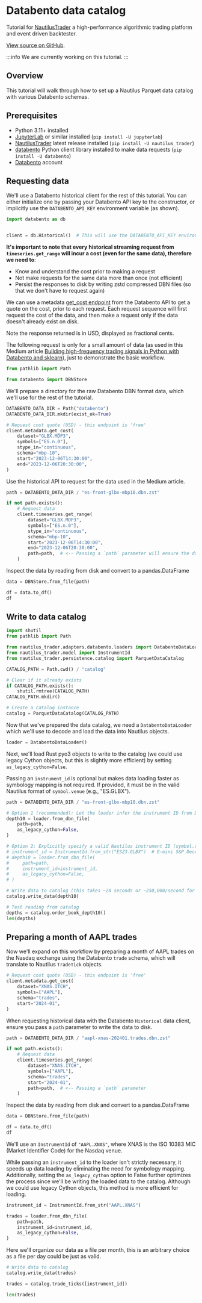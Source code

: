 # Databento data catalog

Tutorial for [NautilusTrader](https://nautilustrader.io/docs/) a high-performance algorithmic trading platform and event driven backtester.

[View source on GitHub](https://github.com/nautechsystems/nautilus_trader/blob/develop/docs/tutorials/databento_data_catalog.ipynb).

:::info
We are currently working on this tutorial.
:::

## Overview

This tutorial will walk through how to set up a Nautilus Parquet data catalog with various Databento schemas.

## Prerequisites

- Python 3.11+ installed
- [JupyterLab](https://jupyter.org/) or similar installed (`pip install -U jupyterlab`)
- [NautilusTrader](https://pypi.org/project/nautilus_trader/) latest release installed (`pip install -U nautilus_trader`)
- [databento](https://pypi.org/project/databento/) Python client library installed to make data requests (`pip install -U databento`)
- [Databento](https://databento.com) account

## Requesting data

We'll use a Databento historical client for the rest of this tutorial. You can either initialize one by passing your Databento API key to the constructor, or implicitly use the `DATABENTO_API_KEY` environment variable (as shown).

```python
import databento as db


client = db.Historical()  # This will use the DATABENTO_API_KEY environment variable (recommended best practice)
```

**It's important to note that every historical streaming request from `timeseries.get_range` will incur a cost (even for the same data), therefore we need to**:

- Know and understand the cost prior to making a request
- Not make requests for the same data more than once (not efficient)
- Persist the responses to disk by writing zstd compressed DBN files (so that we don't have to request again)

We can use a metadata [get_cost endpoint](https://databento.com/docs/api-reference-historical/metadata/metadata-get-cost?historical=python&live=python) from the Databento API to get a quote on the cost, prior to each request.
Each request sequence will first request the cost of the data, and then make a request only if the data doesn't already exist on disk.

Note the response returned is in USD, displayed as fractional cents.

The following request is only for a small amount of data (as used in this Medium article [Building high-frequency trading signals in Python with Databento and sklearn](https://databento.com/blog/hft-sklearn-python)), just to demonstrate the basic workflow.

```python
from pathlib import Path

from databento import DBNStore
```

We'll prepare a directory for the raw Databento DBN format data, which we'll use for the rest of the tutorial.

```python
DATABENTO_DATA_DIR = Path("databento")
DATABENTO_DATA_DIR.mkdir(exist_ok=True)
```

```python
# Request cost quote (USD) - this endpoint is 'free'
client.metadata.get_cost(
    dataset="GLBX.MDP3",
    symbols=["ES.n.0"],
    stype_in="continuous",
    schema="mbp-10",
    start="2023-12-06T14:30:00",
    end="2023-12-06T20:30:00",
)
```

Use the historical API to request for the data used in the Medium article.

```python
path = DATABENTO_DATA_DIR / "es-front-glbx-mbp10.dbn.zst"

if not path.exists():
    # Request data
    client.timeseries.get_range(
        dataset="GLBX.MDP3",
        symbols=["ES.n.0"],
        stype_in="continuous",
        schema="mbp-10",
        start="2023-12-06T14:30:00",
        end="2023-12-06T20:30:00",
        path=path,  # <-- Passing a `path` parameter will ensure the data is written to disk
    )
```

Inspect the data by reading from disk and convert to a pandas.DataFrame

```python
data = DBNStore.from_file(path)

df = data.to_df()
df
```

## Write to data catalog

```python
import shutil
from pathlib import Path

from nautilus_trader.adapters.databento.loaders import DatabentoDataLoader
from nautilus_trader.model import InstrumentId
from nautilus_trader.persistence.catalog import ParquetDataCatalog
```

```python
CATALOG_PATH = Path.cwd() / "catalog"

# Clear if it already exists
if CATALOG_PATH.exists():
    shutil.rmtree(CATALOG_PATH)
CATALOG_PATH.mkdir()

# Create a catalog instance
catalog = ParquetDataCatalog(CATALOG_PATH)
```

Now that we've prepared the data catalog, we need a `DatabentoDataLoader` which we'll use to decode and load the data into Nautilus objects.

```python
loader = DatabentoDataLoader()
```

Next, we'll load Rust pyo3 objects to write to the catalog (we could use legacy Cython objects, but this is slightly more efficient) by setting `as_legacy_cython=False`.

Passing an `instrument_id` is optional but makes data loading faster as symbology mapping is not required. If provided, it must be in the valid Nautilus format of `symbol.venue` (e.g., "ES.GLBX").

```python
path = DATABENTO_DATA_DIR / "es-front-glbx-mbp10.dbn.zst"

# Option 1 (recommended): Let the loader infer the instrument ID from DBN metadata
depth10 = loader.from_dbn_file(
    path=path,
    as_legacy_cython=False,
)

# Option 2: Explicitly specify a valid Nautilus instrument ID (symbol.venue format)
# instrument_id = InstrumentId.from_str("ESZ3.GLBX")  # E-mini S&P December 2023 futures on Globex
# depth10 = loader.from_dbn_file(
#     path=path,
#     instrument_id=instrument_id,
#     as_legacy_cython=False,
# )
```

```python
# Write data to catalog (this takes ~20 seconds or ~250,000/second for writing MBP-10 at the moment)
catalog.write_data(depth10)
```

```python
# Test reading from catalog
depths = catalog.order_book_depth10()
len(depths)
```

## Preparing a month of AAPL trades

Now we'll expand on this workflow by preparing a month of AAPL trades on the Nasdaq exchange using the Databento `trade` schema, which will translate to Nautilus `TradeTick` objects.

```python
# Request cost quote (USD) - this endpoint is 'free'
client.metadata.get_cost(
    dataset="XNAS.ITCH",
    symbols=["AAPL"],
    schema="trades",
    start="2024-01",
)
```

When requesting historical data with the Databento `Historical` data client, ensure you pass a `path` parameter to write the data to disk.

```python
path = DATABENTO_DATA_DIR / "aapl-xnas-202401.trades.dbn.zst"

if not path.exists():
    # Request data
    client.timeseries.get_range(
        dataset="XNAS.ITCH",
        symbols=["AAPL"],
        schema="trades",
        start="2024-01",
        path=path,  # <-- Passing a `path` parameter
    )
```

Inspect the data by reading from disk and convert to a pandas.DataFrame

```python
data = DBNStore.from_file(path)

df = data.to_df()
df
```

We'll use an `InstrumentId` of `"AAPL.XNAS"`, where XNAS is the ISO 10383 MIC (Market Identifier Code) for the Nasdaq venue.

While passing an `instrument_id` to the loader isn't strictly necessary, it speeds up data loading by eliminating the need for symbology mapping. Additionally, setting the `as_legacy_cython` option to False further optimizes the process since we'll be writing the loaded data to the catalog. Although we could use legacy Cython objects, this method is more efficient for loading.

```python
instrument_id = InstrumentId.from_str("AAPL.XNAS")

trades = loader.from_dbn_file(
    path=path,
    instrument_id=instrument_id,
    as_legacy_cython=False,
)
```

Here we'll organize our data as a file per month, this is an arbitrary choice as a file per day could be just as valid.

```python
# Write data to catalog
catalog.write_data(trades)
```

```python
trades = catalog.trade_ticks([instrument_id])
```

```python
len(trades)
```
